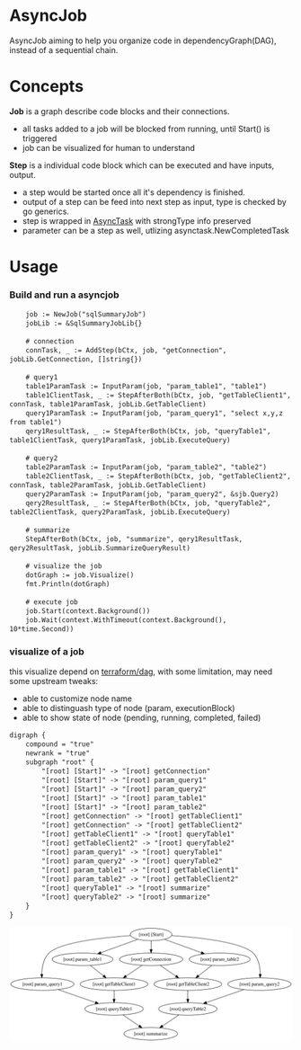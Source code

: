 # AsyncJob

AsyncJob aiming to help you organize code in dependencyGraph(DAG), instead of a sequential chain.

# Concepts
**Job** is a graph describe code blocks and their connections.
- all tasks added to a job will be blocked from running, until Start() is triggered
- job can be visualized for human to understand

**Step** is a individual code block which can be executed and have inputs, output.
- a step would be started once all it's dependency is finished.
- output of a step can be feed into next step as input, type is checked by go generics.
- step is wrapped in [AsyncTask](github.com/Azure/go-asynctask) with strongType info preserved
- parameter can be a step as well, utlizing asynctask.NewCompletedTask

# Usage

### Build and run a asyncjob
```golang
	job := NewJob("sqlSummaryJob")
	jobLib := &SqlSummaryJobLib{}

	# connection
	connTask, _ := AddStep(bCtx, job, "getConnection", jobLib.GetConnection, []string{})

	# query1
	table1ParamTask := InputParam(job, "param_table1", "table1")
	table1ClientTask, _ := StepAfterBoth(bCtx, job, "getTableClient1", connTask, table1ParamTask, jobLib.GetTableClient)
	query1ParamTask := InputParam(job, "param_query1", "select x,y,z from table1")
	qery1ResultTask, _ := StepAfterBoth(bCtx, job, "queryTable1", table1ClientTask, query1ParamTask, jobLib.ExecuteQuery)

	# query2
	table2ParamTask := InputParam(job, "param_table2", "table2")
	table2ClientTask, _ := StepAfterBoth(bCtx, job, "getTableClient2", connTask, table2ParamTask, jobLib.GetTableClient)
	query2ParamTask := InputParam(job, "param_query2", &sjb.Query2)
	qery2ResultTask, _ := StepAfterBoth(bCtx, job, "queryTable2", table2ClientTask, query2ParamTask, jobLib.ExecuteQuery)

	# summarize
	StepAfterBoth(bCtx, job, "summarize", qery1ResultTask, qery2ResultTask, jobLib.SummarizeQueryResult)

	# visualize the job
	dotGraph := job.Visualize()
	fmt.Println(dotGraph)

	# execute job
	job.Start(context.Background())
	job.Wait(context.WithTimeout(context.Background(), 10*time.Second))
```

### visualize of a job
this visualize depend on [terraform/dag](github.com/hashicorp/terraform/dag), with some limitation, may need some upstream tweaks:
- able to customize node name
- able to distinguash type of node (param, executionBlock)
- able to show state of node (pending, running, completed, failed)

```
digraph {
	compound = "true"
	newrank = "true"
	subgraph "root" {
		"[root] [Start]" -> "[root] getConnection"
		"[root] [Start]" -> "[root] param_query1"
		"[root] [Start]" -> "[root] param_query2"
		"[root] [Start]" -> "[root] param_table1"
		"[root] [Start]" -> "[root] param_table2"
		"[root] getConnection" -> "[root] getTableClient1"
		"[root] getConnection" -> "[root] getTableClient2"
		"[root] getTableClient1" -> "[root] queryTable1"
		"[root] getTableClient2" -> "[root] queryTable2"
		"[root] param_query1" -> "[root] queryTable1"
		"[root] param_query2" -> "[root] queryTable2"
		"[root] param_table1" -> "[root] getTableClient1"
		"[root] param_table2" -> "[root] getTableClient2"
		"[root] queryTable1" -> "[root] summarize"
		"[root] queryTable2" -> "[root] summarize"
	}
}
```
![visualize job graph](media/graphviz.svg)
